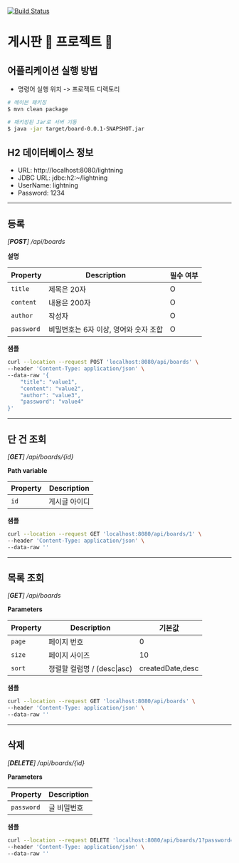 [![Build Status](https://travis-ci.com/ninezero90hy/board.svg?branch=main)](https://travis-ci.com/ninezero90hy/board)

# 게시판 🧸 프로젝트 💫



## 어플리케이션 실행 방법

- 명령어 실행 위치 -> 프로젝트 디렉토리

```bash
# 메이븐 패키징
$ mvn clean package

# 패키징된 Jar로 서버 기동
$ java -jar target/board-0.0.1-SNAPSHOT.jar
```



## H2 데이터베이스 정보

- URL: http://localhost:8080/lightning
- JDBC URL: jdbc:h2:~/lightning
- UserName: lightning
- Password: 1234



---



## 등록

*[**POST**] /api/boards*



**설명**

| Property   | Description                           | 필수 여부 |
| ---------- | ------------------------------------- | --------- |
| `title`    | 제목은 20자                           | O         |
| `content`  | 내용은 200자                          | O         |
| `author`   | 작성자                                | O         |
| `password` | 비밀번호는 6자 이상, 영어와 숫자 조합 | O         |

**샘플**

```bash
curl --location --request POST 'localhost:8080/api/boards' \
--header 'Content-Type: application/json' \
--data-raw '{
    "title": "value1",
    "content": "value2",
    "author": "value3",
    "password": "value4"
}'
```



---



## 단 건 조회

*[**GET**] /api/boards/{id}*



**Path variable**

| Property | Description   |
| -------- | ------------- |
| `id`     | 게시글 아이디 |

**샘플**

```bash
curl --location --request GET 'localhost:8080/api/boards/1' \
--header 'Content-Type: application/json' \
--data-raw ''
```



---



## 목록 조회

*[**GET**] /api/boards*



**Parameters**

| Property | Description                 | 기본값           |
| -------- | --------------------------- | ---------------- |
| `page`   | 페이지 번호                 | 0                |
| `size`   | 페이지 사이즈               | 10               |
| `sort`   | 정렬할 컬럼명 / (desc\|asc) | createdDate,desc |

**샘플**

```bash
curl --location --request GET 'localhost:8080/api/boards' \
--header 'Content-Type: application/json' \
--data-raw ''
```



---



## 삭제

*[**DELETE**] /api/boards/{id}*



**Parameters**

| Property   | Description |
| ---------- | ----------- |
| `password` | 글 비밀번호 |

**샘플**

```bash
curl --location --request DELETE 'localhost:8080/api/boards/1?password=test123' \
--header 'Content-Type: application/json' \
--data-raw ''
```
